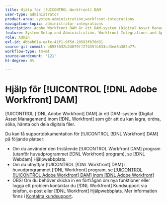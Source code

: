 ```yaml
---
title: Hjälp för [!UICONTROL Workfront] DAM
user-type: administrator
product-area: system-administration;workfront-integrations
navigation-topic: administrator-integrations
description: Adobe Workfront DAM är ett DAM-system (Digital Asset Management) i Workfront som gör att du kan lagra, ordna, söka, hämta och dela digitala filer.
feature: System Setup and Administration, Workfront Integrations and Apps
role: Admin
exl-id: 4bb4b61a-eafe-41f1-9f5d-20583fb76d81
source-git-commit: b855f032b24079ff27435fb833cd3ed8a382a77c
workflow-type: tm+mt
source-wordcount: '121'
ht-degree: 0%

---
```


# Hjälp för [!UICONTROL [!DNL Adobe Workfront] DAM]

[!UICONTROL [!DNL Adobe Workfront] DAM] är ett DAM-system (Digital Asset Management) inom [!DNL Workfront] som gör att du kan lagra, ordna, söka, hämta och dela digitala filer.

Du kan få supportdokumentation för [!UICONTROL [!DNL Workfront] DAM]  på följande platser:

* Om du använder den fristående [!UICONTROL Workfront DAM] program (utanför huvudprogrammet [!DNL Workfront] program), se [!DNL Webdam] Hjälpwebbplats.
* Om du utnyttjar [!UICONTROL [!DNL Workfront] DAM] i huvudprogrammet [!DNL Workfront] program, se [[!UICONTROL [!UICONTROL Adobe Workfront] DAM] inom [!DNL Adobe Workfront]](../../documents/workfront-dam-within-workfront/workfront-dam-in-workfrontt.md)
* OBS! Om du behöver skicka in en förfrågan om nya funktioner eller logga ett problem kontaktar du [!DNL Workfront] Kundsupport via telefon, e-post eller [!DNL Workfront] Hjälpwebbplats. Mer information finns i [Kontakta kundsupport](../../workfront-basics/tips-tricks-and-troubleshooting/contact-customer-support.md).
